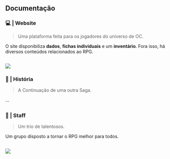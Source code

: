 
<h2>Documentação</h2>

<h3>💻 | Website</h3>

> Uma plataforma feita para os jogadores do universo de OC.

O site disponibiliza **dados**, **fichas individuais** e um **inventário**. Fora isso, há diversos conteúdos relacionados ao RPG. 

##

<img src="https://cdn.discordapp.com/attachments/925439012397809694/993289742609301634/Layout_PC.png" />


<h3>📕 | História</h3>

> A Continuação de uma outra Saga.

...

##
   
<h3>👥 | Staff</h3>

> Um trio de talentosos.
  
Um grupo disposto a tornar o RPG melhor para todos.

##

<img src="https://cdn.discordapp.com/attachments/925439012397809694/993244944607219752/Staff_Equipe.png" />

